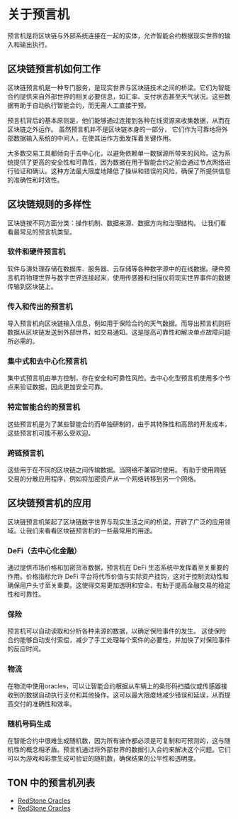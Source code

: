 # 关于预言机

预言机是将区块链与外部系统连接在一起的实体，允许智能合约根据现实世界的输入和输出执行。

## 区块链预言机如何工作

区块链预言机是一种专门服务，是现实世界与区块链技术之间的桥梁。它们为智能合约提供来自外部世界的相关必要信息，如汇率、支付状态甚至天气状况。这些数据有助于自动执行智能合约，而无需人工直接干预。

预言机背后的基本原则是，他们能够通过连接到各种在线资源来收集数据，从而在区块链之外运作。 虽然预言机并不是区块链本身的一部分， 它们作为可靠地将外部数据输入系统的中间人，在使其运作方面发挥着关键作用。

大多数交易工具都倾向于去中心化，以避免依赖单一数据源所带来的风险。这为系统提供了更高的安全性和可靠性，因为数据在用于智能合约之前会通过节点网络进行验证和确认。这种方法最大限度地降低了操纵和错误的风险，确保了所提供信息的准确性和时效性。

## 区块链规则的多样性

区块链按不同方面分类：操作机制、数据来源、数据方向和治理结构。 让我们看看最常见的预言机类型。

### 软件和硬件预言机

软件与演处理存储在数据库、服务器、云存储等各种数字源中的在线数据。硬件预言机将物理世界与数字世界连接起来，使用传感器和扫描仪将现实世界事件的数据传输到区块链上。

### 传入和传出的预言机

导入预言机向区块链输入信息，例如用于保险合约的天气数据。而导出预言机则将数据从区块链发送到外部世界，如交易通知。这是提高可靠性和解决单点故障问题所必需的。

### 集中式和去中心化预言机

集中式预言机由单方控制，存在安全和可靠性风险。去中心化型预言机使用多个节点来验证数据，因此更加安全可靠。

### 特定智能合约的预言机

这些预言机是为了某些智能合约而单独研制的，由于其特殊性和高昂的开发成本，这些预言机可能不那么受欢迎。

### 跨链预言机

这些用于在不同的区块链之间传输数据。当网络不兼容时使用。 有助于使用跨链交易的分散应用程序，例如将加密资产从一个网络转移到另一个网络。

## 区块链预言机的应用

区块链预言机架起了区块链数字世界与现实生活之间的桥梁，开辟了广泛的应用领域。让我们来看看区块链预言机的一些最常用的用途。

### DeFi（去中心化金融）

通过提供市场价格和加密货币数据，预言机在 DeFi 生态系统中发挥着至关重要的作用。价格指标允许 DeFi 平台将代币价值与实际资产挂钩，这对于控制流动性和确保用户头寸至关重要。这使得交易更加透明和安全，有助于提高金融交易的稳定性和可靠性。

### 保险

预言机可以自动读取和分析各种来源的数据，以确定保险事件的发生。 这使保险合约能够自动支付索偿，减少了手工处理每个案件的必要性，并加快了对保险事件的反应时间。

### 物流

在物流中使用oracles，可以让智能合约根据从车辆上的条形码扫描仪或传感器接收到的数据自动执行支付和其他操作。这可以最大限度地减少错误和延误，从而提高交付的准确性和效率。

### 随机号码生成

在智能合约中很难生成随机数，因为所有操作都必须是可复制和可预测的，这与随机性的概念相矛盾。预言机通过将外部世界的数据引入合约来解决这个问题。它们可以为游戏和彩票生成可验证的随机数，确保结果的公平性和透明度。

## TON 中的预言机列表

- [RedStone Oracles](/develop/oracles/red_stone)
- [RedStone Oracles](/v3/documentation/dapps/oracles/red_stone)

